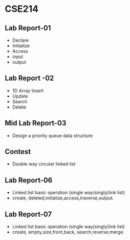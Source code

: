 # CSE214

## Lab Report-01
* Declare
* Initialize
* Access
* input
* output

## Lab Report -02
* 1D Array Insert
* Update
* Search
* Delete
## Mid Lab Report-03
* Design a priority queue data structure 
## Contest
* Double way circular linked list
## Lab Report-06
* Linked list basic operation (single way(singly)link list)
* create, deleted,initialize,access,traverse,output.
## Lab Report-07
* Linked list basic operation (single way(singly)link list)
* create, empty,size,front,back, search,reverse,merge.
